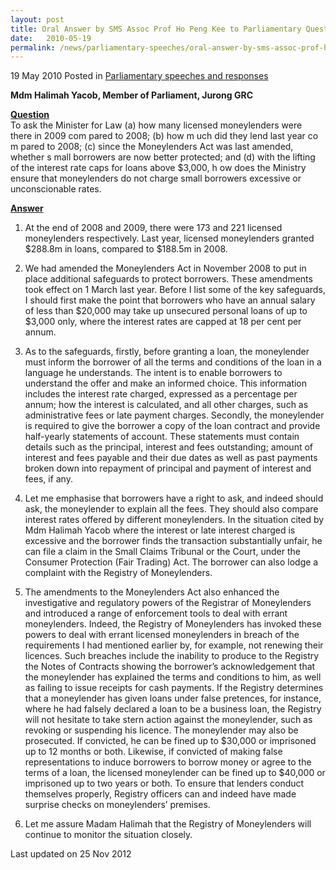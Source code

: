 ```yaml
---
layout: post
title: Oral Answer by SMS Assoc Prof Ho Peng Kee to Parliamentary Question on Licensed Moneylenders
date:   2010-05-19
permalink: /news/parliamentary-speeches/oral-answer-by-sms-assoc-prof-ho-peng-kee-to-parliamentary-question-on-licensed-moneylenders
---
```



19 May 2010 Posted in [Parliamentary speeches and responses](/news/parliamentary-speeches)

**Mdm Halimah Yacob, Member of Parliament, Jurong GRC**


**<u>Question</u>**    
To ask the Minister for Law (a) how many licensed moneylenders were there in 2009 com pared to 2008; (b) how m uch did they lend last year co m pared to 2008; (c) since the Moneylenders Act was last amended, whether s mall borrowers are now better protected; and (d) with the lifting of the interest rate caps for loans above $3,000, h ow does the Ministry ensure that moneylenders do not charge small borrowers excessive or unconscionable rates.



**<u>Answer</u>**  
1. At the end of 2008 and 2009, there were 173 and 221 licensed moneylenders respectively. Last year, licensed moneylenders granted $288.8m in loans, compared to $188.5m in 2008.

2. We had amended the Moneylenders Act in November 2008 to put in place additional safeguards to protect borrowers. These amendments took effect on 1 March last year. Before I list some of the key safeguards, I should first make the point that borrowers who have an annual salary of less than $20,000 may take up unsecured personal loans of up to $3,000 only, where the interest rates are capped at 18 per cent per annum.

3. As to the safeguards, firstly, before granting a loan, the moneylender must inform the borrower of all the terms and conditions of the loan in a language he understands. The intent is to enable borrowers to understand the offer and make an informed choice. This information includes the interest rate charged, expressed as a percentage per annum; how the interest is calculated, and all other charges, such as administrative fees or late payment charges. Secondly, the moneylender is required to give the borrower a copy of the loan contract and provide half-yearly statements of account. These statements must contain details such as the principal, interest and fees outstanding; amount of interest and fees payable and their due dates as well as past payments broken down into repayment of principal and payment of interest and fees, if any.

4. Let me emphasise that borrowers have a right to ask, and indeed should ask, the moneylender to explain all the fees. They should also compare interest rates offered by different moneylenders. In the situation cited by Mdm Halimah Yacob where the interest or late interest charged is excessive and the borrower finds the transaction substantially unfair, he can file a claim in the Small Claims Tribunal or the Court, under the Consumer Protection (Fair Trading) Act. The borrower can also lodge a complaint with the Registry of Moneylenders.

5. The amendments to the Moneylenders Act also enhanced the investigative and regulatory powers of the Registrar of Moneylenders and introduced a range of enforcement tools to deal with errant moneylenders.  Indeed, the Registry of Moneylenders has invoked these powers to deal with errant licensed moneylenders in breach of the requirements I had mentioned earlier by, for example, not renewing their licences. Such breaches include the inability to produce to the Registry the Notes of Contracts showing the borrower’s acknowledgement that the moneylender has explained the terms and conditions to him, as well as failing to issue receipts for cash payments. If the Registry determines that a moneylender has given loans under false pretences, for instance, where he had falsely declared a loan to be a business loan, the Registry will not hesitate to take stern action against the moneylender, such as revoking or suspending his licence. The moneylender may also be prosecuted.  If convicted, he can be fined up to $30,000 or imprisoned up to 12 months or both. Likewise, if convicted of making false representations to induce borrowers to borrow money or agree to the terms of a loan, the licensed moneylender can be fined up to $40,000 or imprisoned up to two years or both. To ensure that lenders conduct themselves properly, Registry officers can and indeed have made surprise checks on moneylenders’ premises.

6. Let me assure Madam Halimah that the Registry of Moneylenders will continue to monitor the situation closely.


<p class="right-side-updated">Last updated on 25 Nov 2012</p> 
